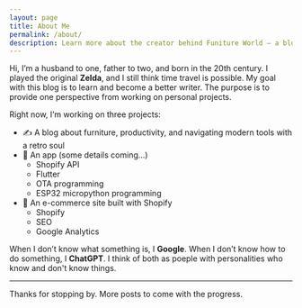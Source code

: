 ```yaml
---
layout: page
title: About Me
permalink: /about/
description: Learn more about the creator behind Funiture World – a blog about becoming the productive worker of tomorrow.
---
```


Hi, I’m a husband to one, father to two, and born in the 20th century. I played the original **Zelda**, and I still think time travel is possible. My goal with this blog is to learn and become a better writer. The purpose is to provide one perspective from working on personal projects.

Right now, I’m working on three projects:

- ✍️ A blog about furniture, productivity, and navigating modern tools with a retro soul  
- 📱 An app (some details coming...)  
    - Shopify API
    - Flutter
    - OTA programming
    - ESP32 micropython programming
- 🛒 An e-commerce site built with Shopify 
    - Shopify
    - SEO
    - Google Analytics

When I don’t know what something is, I **Google**. When I don’t know how to do something, I **ChatGPT**. I think of both as poeple with personalities who know and don't know things.

---

Thanks for stopping by. More posts to come with the progress.